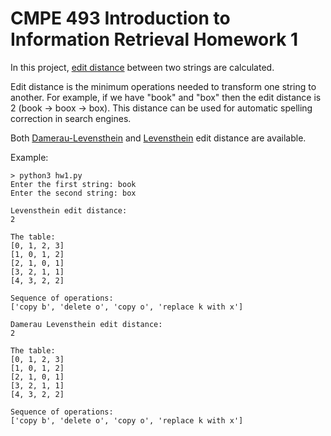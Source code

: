 # CMPE 493 Introduction to Information Retrieval Homework 1

In this project, [edit distance](https://en.wikipedia.org/wiki/Edit_distance) between two strings are calculated.

Edit distance is the minimum operations needed to transform one string to another. For example, if we have "book" and "box" then the edit distance is 2 (book -> boox -> box). 
This distance can be used for automatic spelling correction in search engines.

Both [Damerau-Levensthein](https://en.wikipedia.org/wiki/Damerau%E2%80%93Levenshtein_distance) and [Levensthein](https://en.wikipedia.org/wiki/Levenshtein_distance) edit distance
are available.

Example:

```
> python3 hw1.py
Enter the first string: book
Enter the second string: box

Levensthein edit distance:
2

The table:
[0, 1, 2, 3]
[1, 0, 1, 2]
[2, 1, 0, 1]
[3, 2, 1, 1]
[4, 3, 2, 2]

Sequence of operations:
['copy b', 'delete o', 'copy o', 'replace k with x']

Damerau Levensthein edit distance:
2

The table:
[0, 1, 2, 3]
[1, 0, 1, 2]
[2, 1, 0, 1]
[3, 2, 1, 1]
[4, 3, 2, 2]

Sequence of operations:
['copy b', 'delete o', 'copy o', 'replace k with x']
```
